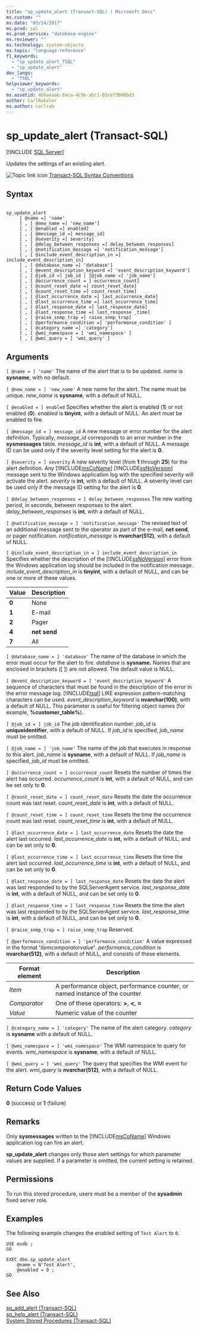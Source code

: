```yaml
---
title: "sp_update_alert (Transact-SQL) | Microsoft Docs"
ms.custom: ""
ms.date: "03/14/2017"
ms.prod: sql
ms.prod_service: "database-engine"
ms.reviewer: ""
ms.technology: system-objects
ms.topic: "language-reference"
f1_keywords: 
  - "sp_update_alert_TSQL"
  - "sp_update_alert"
dev_langs: 
  - "TSQL"
helpviewer_keywords: 
  - "sp_update_alert"
ms.assetid: 4bbaeaab-8aca-4c9e-abc1-82ce73090bd3
author: CarlRabeler
ms.author: carlrab
---
```

# sp_update_alert (Transact-SQL)
[!INCLUDE [SQL Server](../../includes/applies-to-version/sqlserver.md)]

  Updates the settings of an existing alert.  
  
 ![Topic link icon](../../database-engine/configure-windows/media/topic-link.gif "Topic link icon") [Transact-SQL Syntax Conventions](../../t-sql/language-elements/transact-sql-syntax-conventions-transact-sql.md)  
  
## Syntax  
  
```  
  
sp_update_alert   
     [ @name =] 'name'   
     [ , [ @new_name =] 'new_name']   
     [ , [ @enabled =] enabled]   
     [ , [ @message_id =] message_id]   
     [ , [ @severity =] severity]   
     [ , [ @delay_between_responses =] delay_between_responses]   
     [ , [ @notification_message =] 'notification_message']   
     [ , [ @include_event_description_in =] include_event_description_in]   
     [ , [ @database_name =] 'database']   
     [ , [ @event_description_keyword =] 'event_description_keyword']   
     [ , [ @job_id =] job_id | [@job_name =] 'job_name']   
     [ , [ @occurrence_count = ] occurrence_count]   
     [ , [ @count_reset_date =] count_reset_date]   
     [ , [ @count_reset_time =] count_reset_time]   
     [ , [ @last_occurrence_date =] last_occurrence_date]   
     [ , [ @last_occurrence_time =] last_occurrence_time]   
     [ , [ @last_response_date =] last_response_date]   
     [ , [ @last_response_time =] last_response _time]  
     [ , [ @raise_snmp_trap =] raise_snmp_trap]  
     [ , [ @performance_condition =] 'performance_condition' ]   
     [ , [ @category_name =] 'category']  
     [ , [ @wmi_namespace = ] 'wmi_namespace' ]  
     [ , [ @wmi_query = ] 'wmi_query' ]  
```  
  
## Arguments  
`[ @name = ] 'name'`
 The name of the alert that is to be updated. *name* is **sysname**, with no default.  
  
`[ @new_name = ] 'new_name'`
 A new name for the alert. The name must be unique. *new_name* is **sysname**, with a default of NULL.  
  
`[ @enabled = ] enabled`
 Specifies whether the alert is enabled (**1**) or not enabled (**0**). *enabled* is **tinyint**, with a default of NULL. An alert must be enabled to fire.  
  
`[ @message_id = ] message_id`
 A new message or error number for the alert definition. Typically, *message_id* corresponds to an error number in the **sysmessages** table. *message_id* is **int**, with a default of NULL. A message ID can be used only if the severity level setting for the alert is **0**.  
  
`[ @severity = ] severity`
 A new severity level (from **1** through **25**) for the alert definition. Any [!INCLUDE[msCoName](../../includes/msconame-md.md)] [!INCLUDE[ssNoVersion](../../includes/ssnoversion-md.md)] message sent to the Windows application log with the specified severity will activate the alert. *severity* is **int**, with a default of NULL. A severity level can be used only if the message ID setting for the alert is **0**.  
  
`[ @delay_between_responses = ] delay_between_responses`
 The new waiting period, in seconds, between responses to the alert. *delay_between_responses* is **int**, with a default of NULL.  
  
`[ @notification_message = ] 'notification_message'`
 The revised text of an additional message sent to the operator as part of the e-mail, **net send**, or pager notification. *notification_message* is **nvarchar(512)**, with a default of NULL.  
  
`[ @include_event_description_in = ] include_event_description_in`
 Specifies whether the description of the [!INCLUDE[ssNoVersion](../../includes/ssnoversion-md.md)] error from the Windows application log should be included in the notification message. *include_event_description_in* is **tinyint**, with a default of NULL, and can be one or more of these values.  
  
|Value|Description|  
|-----------|-----------------|  
|**0**|None|  
|**1**|E-mail|  
|**2**|Pager|  
|**4**|**net send**|  
|**7**|All|  
  
`[ @database_name = ] 'database'`
 The name of the database in which the error must occur for the alert to fire. *database* is **sysname.** Names that are enclosed in brackets ([ ]) are not allowed. The default value is NULL.  
  
`[ @event_description_keyword = ] 'event_description_keyword'`
 A sequence of characters that must be found in the description of the error in the error message log. [!INCLUDE[tsql](../../includes/tsql-md.md)] LIKE expression pattern-matching characters can be used. *event_description_keyword* is **nvarchar(100)**, with a default of NULL. This parameter is useful for filtering object names (for example, **%customer_table%**).  
  
`[ @job_id = ] job_id`
 The job identification number. *job_id* is **uniqueidentifier**, with a default of NULL. If *job_id* is specified, *job_name* must be omitted.  
  
`[ @job_name = ] 'job_name'`
 The name of the job that executes in response to this alert. *job_name* is **sysname**, with a default of NULL. If *job_name* is specified, *job_id* must be omitted.  
  
`[ @occurrence_count = ] occurrence_count`
 Resets the number of times the alert has occurred. *occurrence_count* is **int**, with a default of NULL, and can be set only to **0**.  
  
`[ @count_reset_date = ] count_reset_date`
 Resets the date the occurrence count was last reset. *count_reset_date* is **int**, with a default of NULL.  
  
`[ @count_reset_time = ] count_reset_time`
 Resets the time the occurrence count was last reset. *count_reset_time* is **int**, with a default of NULL.  
  
`[ @last_occurrence_date = ] last_occurrence_date`
 Resets the date the alert last occurred. *last_occurrence_date* is **int**, with a default of NULL, and can be set only to **0**.  
  
`[ @last_occurrence_time = ] last_occurrence_time`
 Resets the time the alert last occurred. *last_occurrence_time* is **int**, with a default of NULL, and can be set only to **0**.  
  
`[ @last_response_date = ] last_response_date`
 Resets the date the alert was last responded to by the SQLServerAgent service. *last_response_date* is **int**, with a default of NULL, and can be set only to **0**.  
  
`[ @last_response_time = ] last_response_time`
 Resets the time the alert was last responded to by the SQLServerAgent service. *last_response_time* is **int**, with a default of NULL, and can be set only to **0**.  
  
`[ @raise_snmp_trap = ] raise_snmp_trap`
 Reserved.  
  
`[ @performance_condition = ] 'performance_condition'`
 A value expressed in the format **'**_itemcomparatorvalue_**'**. *performance_condition* is **nvarchar(512)**, with a default of NULL, and consists of these elements.  
  
|Format element|Description|  
|--------------------|-----------------|  
|*Item*|A performance object, performance counter, or named instance of the counter|  
|*Comparator*|One of these operators: **>**, **<**, **=**|  
|*Value*|Numeric value of the counter|  
  
`[ @category_name = ] 'category'`
 The name of the alert category. *category* is **sysname** with a default of NULL.  
  
`[ @wmi_namespace = ] 'wmi_namespace'`
 The WMI namespace to query for events. *wmi_namespace* is **sysname**, with a default of NULL.  
  
`[ @wmi_query = ] 'wmi_query'`
 The query that specifies the WMI event for the alert. *wmi_query* is **nvarchar(512)**, with a default of NULL.  
  
## Return Code Values  
 **0** (success) or **1** (failure)  
  
## Remarks  
 Only **sysmessages** written to the [!INCLUDE[msCoName](../../includes/msconame-md.md)] Windows application log can fire an alert.  
  
 **sp_update_alert** changes only those alert settings for which parameter values are supplied. If a parameter is omitted, the current setting is retained.  
  
## Permissions  
 To run this stored procedure, users must be a member of the **sysadmin** fixed server role.  
  
## Examples  
 The following example changes the enabled setting of `Test Alert` to `0`.  
  
```  
USE msdb ;  
GO  
  
EXEC dbo.sp_update_alert  
    @name = N'Test Alert',  
    @enabled = 0 ;  
GO  
```  
  
## See Also  
 [sp_add_alert &#40;Transact-SQL&#41;](../../relational-databases/system-stored-procedures/sp-add-alert-transact-sql.md)   
 [sp_help_alert &#40;Transact-SQL&#41;](../../relational-databases/system-stored-procedures/sp-help-alert-transact-sql.md)   
 [System Stored Procedures &#40;Transact-SQL&#41;](../../relational-databases/system-stored-procedures/system-stored-procedures-transact-sql.md)  
  
  
